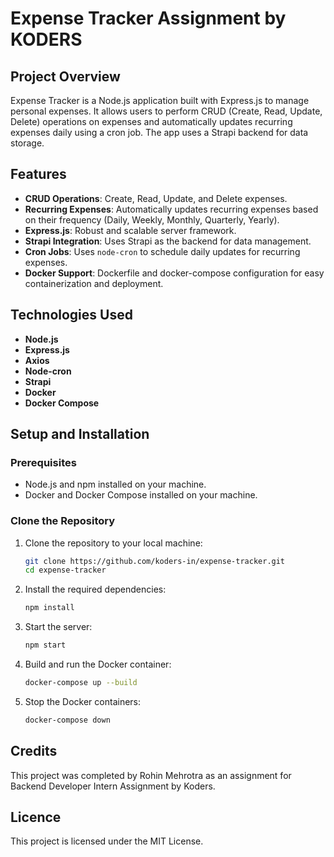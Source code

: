 # Expense Tracker Assignment by KODERS

## Project Overview

Expense Tracker is a Node.js application built with Express.js to manage personal expenses. It allows users to perform CRUD (Create, Read, Update, Delete) operations on expenses and automatically updates recurring expenses daily using a cron job. The app uses a Strapi backend for data storage.

## Features

- **CRUD Operations**: Create, Read, Update, and Delete expenses.
- **Recurring Expenses**: Automatically updates recurring expenses based on their frequency (Daily, Weekly, Monthly, Quarterly, Yearly).
- **Express.js**: Robust and scalable server framework.
- **Strapi Integration**: Uses Strapi as the backend for data management.
- **Cron Jobs**: Uses `node-cron` to schedule daily updates for recurring expenses.
- **Docker Support**: Dockerfile and docker-compose configuration for easy containerization and deployment.

## Technologies Used

- **Node.js**
- **Express.js**
- **Axios**
- **Node-cron**
- **Strapi**
- **Docker**
- **Docker Compose**

## Setup and Installation

### Prerequisites

- Node.js and npm installed on your machine.
- Docker and Docker Compose installed on your machine.

### Clone the Repository

1. Clone the repository to your local machine:
   ```sh
   git clone https://github.com/koders-in/expense-tracker.git
   cd expense-tracker
   ```

2. Install the required dependencies:
   ```sh
   npm install
   ```

3. Start the server:
   ```sh
   npm start
   ```

4. Build and run the Docker container:
   ```sh
   docker-compose up --build

   ```
5. Stop the Docker containers:
   ```sh
   docker-compose down

   ```

## Credits

This project was completed by Rohin Mehrotra as an assignment for Backend Developer Intern Assignment by Koders.


## Licence

This project is licensed under the MIT License.
